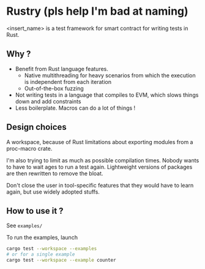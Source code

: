 # Rustry (pls help I'm bad at naming)

<insert_name> is a test framework for smart contract for writing tests in Rust.

## Why ?

- Benefit from Rust language features. 
    - Native multithreading for heavy scenarios from which the execution is independent from each iteration
    - Out-of-the-box fuzzing
- Not writing tests in a language that compiles to EVM, which slows things down and add constraints
- Less boilerplate. Macros can do a lot of things !

## Design choices

A workspace, because of Rust limitations about exporting modules from a proc-macro crate.

I'm also trying to limit as much as possible compilation times. Nobody wants to have to wait ages to run a test again. 
Lightweight versions of packages are then rewritten to remove the bloat.

Don't close the user in tool-specific features that they would have to learn again, but use widely adopted stuffs.

## How to use it ?

See `examples/`

To run the examples, launch

```sh
cargo test --workspace --examples
# or for a single example
cargo test --workspace --example counter
```
